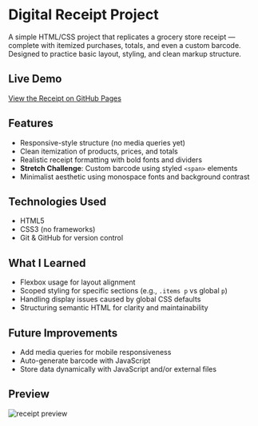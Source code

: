 # Digital Receipt Project

A simple HTML/CSS project that replicates a grocery store receipt — complete with itemized purchases, totals, and even a custom barcode. Designed to practice basic layout, styling, and clean markup structure.

## Live Demo
[View the Receipt on GitHub Pages](https://thandy1.github.io/Product-Receipt/)  

## Features
- Responsive-style structure (no media queries yet)
- Clean itemization of products, prices, and totals
- Realistic receipt formatting with bold fonts and dividers
- **Stretch Challenge**: Custom barcode using styled `<span>` elements
- Minimalist aesthetic using monospace fonts and background contrast

## Technologies Used
- HTML5
- CSS3 (no frameworks)
- Git & GitHub for version control

## What I Learned
- Flexbox usage for layout alignment
- Scoped styling for specific sections (e.g., `.items p` vs global `p`)
- Handling display issues caused by global CSS defaults
- Structuring semantic HTML for clarity and maintainability

## Future Improvements
- Add media queries for mobile responsiveness
- Auto-generate barcode with JavaScript
- Store data dynamically with JavaScript and/or external files

## Preview

![receipt preview](https://github.com/user-attachments/assets/60b4f23a-1216-4428-bbfa-af30b6429638)
